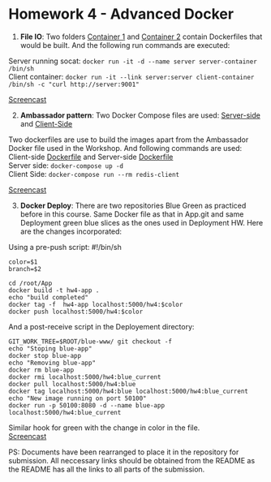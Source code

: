# Homework 4 - Advanced Docker


1) **File IO**: 
Two folders [Container 1](https://github.com/shivajividhale/HW/tree/master/HW4/Task1/Container1) and [Container 2](https://github.com/shivajividhale/HW/tree/master/HW4/Task1/Container2) contain Dockerfiles that would be built. And the following run commands are executed:

Server running socat:
	`docker run -it -d --name server server-container  /bin/sh` <br>
Client container:
	`docker run -it --link server:server client-container /bin/sh -c "curl http://server:9001"`

[Screencast](http://youtu.be/hXqEQs1u0OY?hd=1)

2) **Ambassador pattern**: 
Two Docker Compose files are used: [Server-side](https://github.com/shivajividhale/HW/blob/master/HW4/Task2/server-host/docker-compose.yml) and [Client-Side](https://github.com/shivajividhale/HW/blob/master/HW4/Task2/client-host/Task2/docker-compose.yml)

Two dockerfiles are use to build the images apart from the Ambassador Docker file used in the Workshop.
And following commands are used:
Client-side [Dockerfile](https://github.com/shivajividhale/HW/blob/master/HW4/Task2/client-host/Task2/Dockerfile) and Server-side [Dockerfile](https://github.com/shivajividhale/HW/blob/master/HW4/Task2/server-host/Dockerfile)<br>
Server side:
	`docker-compose up -d` <br>
Client Side:
	`docker-compose run --rm redis-client`

[Screencast](https://www.youtube.com/watch?v=bx92qWOMFZQ&feature=youtu.be&hd=1)

3) **Docker Deploy**: 
There are two repositories Blue Green as practiced before in this course.
Same Docker file as that in App.git and same Deployment green blue slices as the ones used in Deployment HW. Here are the changes incorporated:

Using a pre-push script:
	#!/bin/sh

	color=$1
	branch=$2

	cd /root/App
	docker build -t hw4-app .
	echo "build completed"
	docker tag -f  hw4-app localhost:5000/hw4:$color
	docker push localhost:5000/hw4:$color

And a post-receive script in the Deployement directory:

	GIT_WORK_TREE=$ROOT/blue-www/ git checkout -f  
	echo "Stoping blue-app"
	docker stop blue-app  
	echo "Removing blue-app"
	docker rm blue-app
	docker rmi localhost:5000/hw4:blue_current  
	docker pull localhost:5000/hw4:blue
	docker tag localhost:5000/hw4:blue localhost:5000/hw4:blue_current
	echo "New image running on port 50100"
	docker run -p 50100:8080 -d --name blue-app localhost:5000/hw4:blue_current

Similar hook for green with the change in color in the file. <br>
[Screencast](http://youtu.be/xQbFPzAgxFU?hd=1)

PS: Documents have been rearranged to place it in the repository for submission. All neccessary links should be obtained from the README as the README has all the links to all parts of the submission.